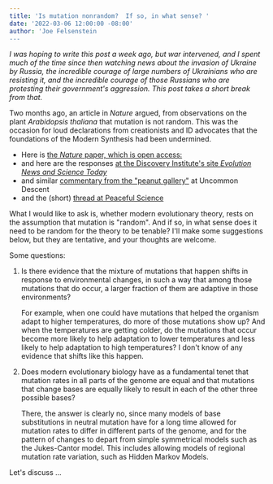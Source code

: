 ```yaml
---
title: 'Is mutation nonrandom?  If so, in what sense? '
date: '2022-03-06 12:00:00 -08:00'
author: 'Joe Felsenstein
---
```


_I was hoping to write this post a week ago, but war intervened,
and I spent much of the time since then watching news about
the invasion of Ukraine by Russia, the incredible courage
of large numbers of Ukrainians who are resisting it, and the
incredible courage of those Russians who are protesting their
government's aggression. This post takes a short break from
that._

Two months ago, an article in _Nature_ argued, from observations
on the plant _Arabidopsis thaliana_ that mutation is not
random.  This was the occasion for loud declarations from
creationists and ID advocates that the foundations of the
Modern Synthesis had been undermined.

* Here is [the _Nature_ paper,
which is open access:](https://www.nature.com/articles/s41586-021-04269-6)
* and here are the responses [at the Discovery Institute's site _Evolution News and Science Today_](https://evolutionnews.org/2022/02/new-study-in-nature-showing-non-random-mutation-spells-trouble-for-neo-darwinism/)
* and similar [commentary from the "peanut gallery"](https://uncommondescent.com/intelligent-design/are-mutations-really-random/) at Uncommon Descent
* and the (short) [thread at Peaceful Science](https://discourse.peacefulscience.org/t/mutation-bias-reflects-natural-selection-in-arabidopsis-thaliana/14724)

What I would like to ask is, whether modern evolutionary theory,
rests on the assumption that mutation is "random".  And if so,
in what sense does it need to be random for the theory to be
tenable?  I'll make some suggestions below, but they are 
tentative, and your thoughts are welcome.

<!--more-->

Some questions:

<ol>
<li>Is there evidence that the mixture of mutations that happen
shifts in response to environmental changes, in such a way that
among those mutations that do occur, a larger fraction of them
are adaptive in those environments?

For example, when one could have mutations that helped the organism
adapt to higher temperatures, do more of those mutations show up?  And when the temperatures are getting colder, do the mutations
that occur become more likely to help adaptation to lower temperatures and less likely to help adaptation to high temperatures?  I
don't know of any evidence that shifts like this happen.</li>
<p>
<li>Does modern evolutionary biology have as a fundamental
tenet that mutation rates in all parts of the genome are equal
and that mutations that change bases are equally
likely to result in each of the other three possible bases?

There, the answer is clearly no, since many models of base
substitutions in neutral mutation have for a long time allowed
for mutation rates to differ in different parts of the genome,
and for the pattern of changes to depart from simple symmetrical
models such as the Jukes-Cantor model.  This includes allowing
models of regional mutation rate variation, such as Hidden
Markov Models.</li>
</ol>
<p>
Let's discuss ...

